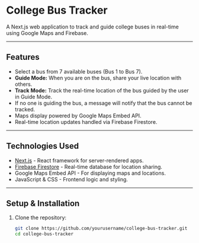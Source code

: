# College Bus Tracker

A Next.js web application to track and guide college buses in real-time using Google Maps and Firebase.

---

## Features

- Select a bus from 7 available buses (Bus 1 to Bus 7).
- **Guide Mode:** When you are on the bus, share your live location with others.
- **Track Mode:** Track the real-time location of the bus guided by the user in Guide Mode.
- If no one is guiding the bus, a message will notify that the bus cannot be tracked.
- Maps display powered by Google Maps Embed API.
- Real-time location updates handled via Firebase Firestore.

---

## Technologies Used

- [Next.js](https://nextjs.org/) - React framework for server-rendered apps.
- [Firebase Firestore](https://firebase.google.com/docs/firestore) - Real-time database for location sharing.
- Google Maps Embed API - For displaying maps and locations.
- JavaScript & CSS - Frontend logic and styling.

---

## Setup & Installation

1. Clone the repository:

   ```bash
   git clone https://github.com/yourusername/college-bus-tracker.git
   cd college-bus-tracker
